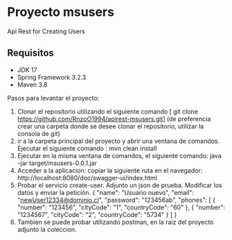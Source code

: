 # Proyecto msusers

Api Rest for Creating Users
## Requisitos
- JDK 17
- Spring Framework 3.2.3
- Maven 3.8

Pasos para levantar el proyecto:

1. Clonar el repositorio utilizando el siguiente comando [ git clone https://github.com/RnzoO1994/apirest-msusers.git]
(de preferencia crear una carpeta donde se desee clonar el repositorio, utilizar la consola de git)
2. ir a la carpeta principal del proyecto y abrir una ventana de comandos. Ejecutar el siguiente comando : mvn clean install
3. Ejecutar en la misma ventana de comandos, el siguiente comando: 
java -jar target/msusers-0.0.1.jar
4. Acceder a la aplicacion:
copiar la siguiente ruta en el navegador: http://localhost:8080/doc/swagger-ui/index.html
5. Probar el servicio create-user. Adjunto un json de prueba. Modificar los datos y enviar la petición.
{
  "name": "Usuario nuevo",
  "email": "newUser12334@dominio.cl",
  "password": "123456ab",
  "phones": [
    {
      "number": "123456",
      "cityCode": "1",
      "countryCode": "60"
    },
        {
      "number": "1234567",
      "cityCode": "2",
      "countryCode": "5734"
    }
  ]
}
5. Tambien se puede probar utilizando postman, en la raiz del proyecto adjunto la coleccion.






